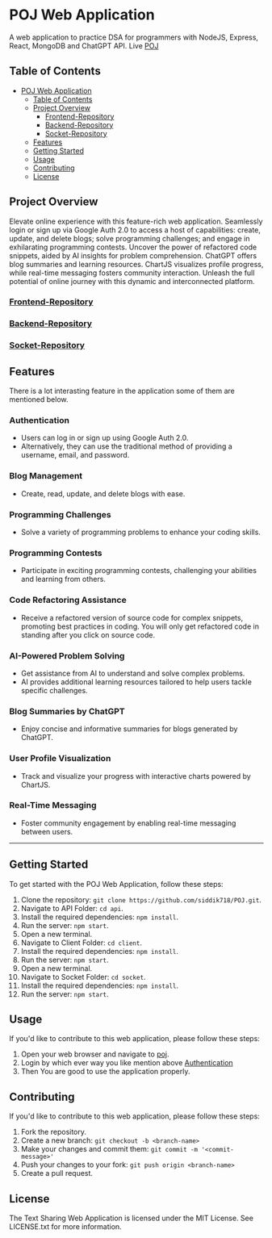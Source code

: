 # POJ Web Application

A web application to practice DSA for programmers with NodeJS, Express, React, MongoDB and ChatGPT API.
Live [POJ](https://poj.netlify.app/)

## Table of Contents

- [POJ Web Application](#poj-web-application)
  - [Table of Contents](#table-of-contents)
  - [Project Overview](#project-overview)
    - [Frontend-Repository](#frontend-repository)
    - [Backend-Repository](#backend-repository)
    - [Socket-Repository](#socket-repository)
  - [Features](#features)
  - [Getting Started](#getting-started)
  - [Usage](#usage)
  - [Contributing](#contributing)
  - [License](#license)

## Project Overview

Elevate online experience with this feature-rich web application. Seamlessly login or sign up via Google Auth 2.0 to access a host of capabilities: create, update, and delete blogs; solve programming challenges; and engage in exhilarating programming contests. Uncover the power of refactored code snippets, aided by AI insights for problem comprehension. ChatGPT offers blog summaries and learning resources. ChartJS visualizes profile progress, while real-time messaging fosters community interaction. Unleash the full potential of  online journey with this dynamic and interconnected platform.

### [Frontend-Repository](https://github.com/siddik718/POJ/tree/master/client)

### [Backend-Repository](https://github.com/siddik718/POJ/tree/master/api)

### [Socket-Repository](https://github.com/siddik718/POJ/tree/master/socket)

## Features

There is a lot interasting feature in the application some of them are mentioned below.

### Authentication

- Users can log in or sign up using Google Auth 2.0.
- Alternatively, they can use the traditional method of providing a username, email, and password.

### Blog Management

- Create, read, update, and delete blogs with ease.

### Programming Challenges

- Solve a variety of programming problems to enhance your coding skills.

### Programming Contests

- Participate in exciting programming contests, challenging your abilities and learning from others.

### Code Refactoring Assistance

- Receive a refactored version of source code for complex snippets, promoting best practices in coding. You will only get refactored code in standing after you click on source code.

### AI-Powered Problem Solving

- Get assistance from AI to understand and solve complex problems.
- AI provides additional learning resources tailored to help users tackle specific challenges.

### Blog Summaries by ChatGPT

- Enjoy concise and informative summaries for blogs generated by ChatGPT.

### User Profile Visualization

- Track and visualize your progress with interactive charts powered by ChartJS.

### Real-Time Messaging

- Foster community engagement by enabling real-time messaging between users.

---

## Getting Started

To get started with the POJ Web Application, follow these steps:

1. Clone the repository: `git clone https://github.com/siddik718/POJ.git`.
2. Navigate to API Folder: `cd api`.
3. Install the required dependencies: `npm install`.
4. Run the server: `npm start`.
5. Open a new terminal.
6. Navigate to Client Folder: `cd client`.
7. Install the required dependencies: `npm install`.
8. Run the server: `npm start`.
9. Open a new terminal.
10. Navigate to Socket Folder: `cd socket`.
11. Install the required dependencies: `npm install`.
12. Run the server: `npm start`.

## Usage

If you'd like to contribute to this web application, please follow these steps:

1. Open your web browser and navigate to [poj](https://poj.netlify.app/).
2. Login by which ever way you like mention above [Authentication](#authentication)
3. Then You are good to use the application properly.

## Contributing

If you'd like to contribute to this web application, please follow these steps:

1. Fork the repository.
2. Create a new branch: `git checkout -b <branch-name>`
3. Make your changes and commit them: `git commit -m '<commit-message>'`
4. Push your changes to your fork: `git push origin <branch-name>`
5. Create a pull request.

## License

The Text Sharing Web Application is licensed under the MIT License. See LICENSE.txt for more information.
